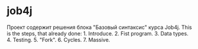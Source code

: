 # job4j
Проект содержит решения блока "Базовый синтаксис" курса Job4j.
This is the steps, that already done:
    1. Introduce.
    2. Fist program.
    3. Data types.
    4. Testing.
    5. "Fork".
    6. Cycles.
    7. Massive.